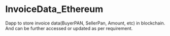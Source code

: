 # InvoiceData_Ethereum
Dapp to store invoice data(BuyerPAN, SellerPan, Amount, etc) in blockchain. And can be further accessed or updated as per requirement. 
